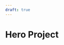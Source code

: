 ```yaml
---
draft: true
---
```


# Hero Project
<!--
NOTE: This page should contain:
- Hero Project: Showcase for iR Engine's development tools and workflows
- Guide: Expands on the Basics tutorial, and teaches the user how to program the Hero Project and be comfortable with EE project development
- Segue: Lead the user into the Beyond The Basics guide

TODO:
- [ ] Third Person Camera Controller: Make the HelloSphere controllable with the camera+wasd
- [ ] Adding jump
- [ ] Collecting things
- [ ] Generating objects
- [ ] Pseudo-enemies that go towards you
- [ ] ... Steps
- [ ] _Future Ideal Project: Golf game_
-->
